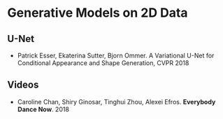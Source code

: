 # Generative Models on 2D Data

## U-Net
- Patrick Esser, Ekaterina Sutter, Bjorn Ommer. A Variational U-Net for Conditional Appearance and Shape Generation, CVPR 2018

## Videos
- Caroline Chan, Shiry Ginosar, Tinghui Zhou, Alexei Efros. **Everybody Dance Now**. 2018  